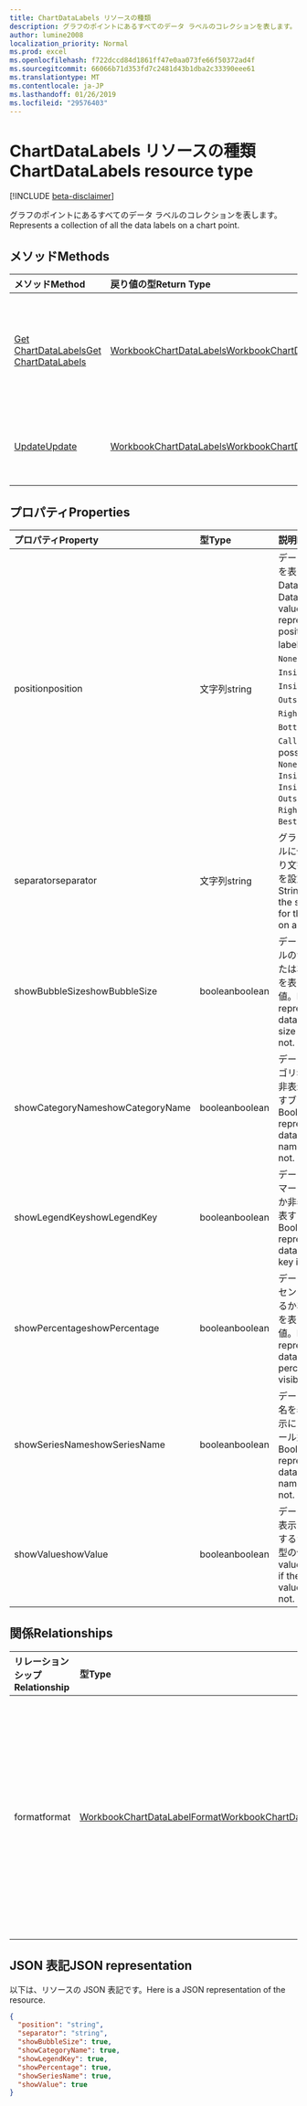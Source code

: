```yaml
---
title: ChartDataLabels リソースの種類
description: グラフのポイントにあるすべてのデータ ラベルのコレクションを表します。
author: lumine2008
localization_priority: Normal
ms.prod: excel
ms.openlocfilehash: f722dccd84d1861ff47e0aa073fe66f50372ad4f
ms.sourcegitcommit: 66066b71d353fd7c2481d43b1dba2c33390eee61
ms.translationtype: MT
ms.contentlocale: ja-JP
ms.lasthandoff: 01/26/2019
ms.locfileid: "29576403"
---
```

# <a name="chartdatalabels-resource-type"></a><span data-ttu-id="0868c-103">ChartDataLabels リソースの種類</span><span class="sxs-lookup"><span data-stu-id="0868c-103">ChartDataLabels resource type</span></span>

[!INCLUDE [beta-disclaimer](../../includes/beta-disclaimer.md)]

<span data-ttu-id="0868c-104">グラフのポイントにあるすべてのデータ ラベルのコレクションを表します。</span><span class="sxs-lookup"><span data-stu-id="0868c-104">Represents a collection of all the data labels on a chart point.</span></span>


## <a name="methods"></a><span data-ttu-id="0868c-105">メソッド</span><span class="sxs-lookup"><span data-stu-id="0868c-105">Methods</span></span>

| <span data-ttu-id="0868c-106">メソッド</span><span class="sxs-lookup"><span data-stu-id="0868c-106">Method</span></span>           | <span data-ttu-id="0868c-107">戻り値の型</span><span class="sxs-lookup"><span data-stu-id="0868c-107">Return Type</span></span>    |<span data-ttu-id="0868c-108">説明</span><span class="sxs-lookup"><span data-stu-id="0868c-108">Description</span></span>|
|:---------------|:--------|:----------|
|[<span data-ttu-id="0868c-109">Get ChartDataLabels</span><span class="sxs-lookup"><span data-stu-id="0868c-109">Get ChartDataLabels</span></span>](../api/chartdatalabels-get.md) | [<span data-ttu-id="0868c-110">WorkbookChartDataLabels</span><span class="sxs-lookup"><span data-stu-id="0868c-110">WorkbookChartDataLabels</span></span>](chartdatalabels.md) |<span data-ttu-id="0868c-111">chartDataLabels オブジェクトのプロパティと関係を読み取ります。</span><span class="sxs-lookup"><span data-stu-id="0868c-111">Read properties and relationships of chartDataLabels object.</span></span>|
|[<span data-ttu-id="0868c-112">Update</span><span class="sxs-lookup"><span data-stu-id="0868c-112">Update</span></span>](../api/chartdatalabels-update.md) | [<span data-ttu-id="0868c-113">WorkbookChartDataLabels</span><span class="sxs-lookup"><span data-stu-id="0868c-113">WorkbookChartDataLabels</span></span>](chartdatalabels.md) |<span data-ttu-id="0868c-114">ChartDataLabels オブジェクトを更新します。</span><span class="sxs-lookup"><span data-stu-id="0868c-114">Update ChartDataLabels object.</span></span> |

## <a name="properties"></a><span data-ttu-id="0868c-115">プロパティ</span><span class="sxs-lookup"><span data-stu-id="0868c-115">Properties</span></span>
| <span data-ttu-id="0868c-116">プロパティ</span><span class="sxs-lookup"><span data-stu-id="0868c-116">Property</span></span>     | <span data-ttu-id="0868c-117">型</span><span class="sxs-lookup"><span data-stu-id="0868c-117">Type</span></span>   |<span data-ttu-id="0868c-118">説明</span><span class="sxs-lookup"><span data-stu-id="0868c-118">Description</span></span>|
|:---------------|:--------|:----------|
|<span data-ttu-id="0868c-119">position</span><span class="sxs-lookup"><span data-stu-id="0868c-119">position</span></span>|<span data-ttu-id="0868c-120">文字列</span><span class="sxs-lookup"><span data-stu-id="0868c-120">string</span></span>|<span data-ttu-id="0868c-121">データ ラベルの位置を表す値を DataLabelPosition。</span><span class="sxs-lookup"><span data-stu-id="0868c-121">DataLabelPosition value that represents the position of the data label.</span></span> <span data-ttu-id="0868c-122">可能な値: `None`、 `Center`、 `InsideEnd`、 `InsideBase`、 `OutsideEnd`、 `Left`、 `Right`、 `Top`、 `Bottom`、 `BestFit`、 `Callout`。</span><span class="sxs-lookup"><span data-stu-id="0868c-122">The possible values are: `None`, `Center`, `InsideEnd`, `InsideBase`, `OutsideEnd`, `Left`, `Right`, `Top`, `Bottom`, `BestFit`, `Callout`.</span></span>|
|<span data-ttu-id="0868c-123">separator</span><span class="sxs-lookup"><span data-stu-id="0868c-123">separator</span></span>|<span data-ttu-id="0868c-124">文字列</span><span class="sxs-lookup"><span data-stu-id="0868c-124">string</span></span>|<span data-ttu-id="0868c-125">グラフのデータ ラベルに使用される区切り文字を表す文字列を設定します。</span><span class="sxs-lookup"><span data-stu-id="0868c-125">String representing the separator used for the data labels on a chart.</span></span>|
|<span data-ttu-id="0868c-126">showBubbleSize</span><span class="sxs-lookup"><span data-stu-id="0868c-126">showBubbleSize</span></span>|<span data-ttu-id="0868c-127">boolean</span><span class="sxs-lookup"><span data-stu-id="0868c-127">boolean</span></span>|<span data-ttu-id="0868c-128">データ ラベルのバブルのサイズを表示または非表示にするかを表すブール型の値。</span><span class="sxs-lookup"><span data-stu-id="0868c-128">Boolean value representing if the data label bubble size is visible or not.</span></span>|
|<span data-ttu-id="0868c-129">showCategoryName</span><span class="sxs-lookup"><span data-stu-id="0868c-129">showCategoryName</span></span>|<span data-ttu-id="0868c-130">boolean</span><span class="sxs-lookup"><span data-stu-id="0868c-130">boolean</span></span>|<span data-ttu-id="0868c-131">データ ラベルのカテゴリ名を表示するか非表示にするかを表すブール型の値。</span><span class="sxs-lookup"><span data-stu-id="0868c-131">Boolean value representing if the data label category name is visible or not.</span></span>|
|<span data-ttu-id="0868c-132">showLegendKey</span><span class="sxs-lookup"><span data-stu-id="0868c-132">showLegendKey</span></span>|<span data-ttu-id="0868c-133">boolean</span><span class="sxs-lookup"><span data-stu-id="0868c-133">boolean</span></span>|<span data-ttu-id="0868c-134">データ ラベルの凡例マーカーを表示するか非表示にするかを表すブール型の値。</span><span class="sxs-lookup"><span data-stu-id="0868c-134">Boolean value representing if the data label legend key is visible or not.</span></span>|
|<span data-ttu-id="0868c-135">showPercentage</span><span class="sxs-lookup"><span data-stu-id="0868c-135">showPercentage</span></span>|<span data-ttu-id="0868c-136">boolean</span><span class="sxs-lookup"><span data-stu-id="0868c-136">boolean</span></span>|<span data-ttu-id="0868c-137">データ ラベルのパーセンテージを表示するか非表示にするかを表すブール型の値。</span><span class="sxs-lookup"><span data-stu-id="0868c-137">Boolean value representing if the data label percentage is visible or not.</span></span>|
|<span data-ttu-id="0868c-138">showSeriesName</span><span class="sxs-lookup"><span data-stu-id="0868c-138">showSeriesName</span></span>|<span data-ttu-id="0868c-139">boolean</span><span class="sxs-lookup"><span data-stu-id="0868c-139">boolean</span></span>|<span data-ttu-id="0868c-140">データ ラベルの系列名を表示するか非表示にするかを表すブール型の値。</span><span class="sxs-lookup"><span data-stu-id="0868c-140">Boolean value representing if the data label series name is visible or not.</span></span>|
|<span data-ttu-id="0868c-141">showValue</span><span class="sxs-lookup"><span data-stu-id="0868c-141">showValue</span></span>|<span data-ttu-id="0868c-142">boolean</span><span class="sxs-lookup"><span data-stu-id="0868c-142">boolean</span></span>|<span data-ttu-id="0868c-143">データ ラベルの値を表示するか非表示にするかを表すブール型の値。</span><span class="sxs-lookup"><span data-stu-id="0868c-143">Boolean value representing if the data label value is visible or not.</span></span>|

## <a name="relationships"></a><span data-ttu-id="0868c-144">関係</span><span class="sxs-lookup"><span data-stu-id="0868c-144">Relationships</span></span>
| <span data-ttu-id="0868c-145">リレーションシップ</span><span class="sxs-lookup"><span data-stu-id="0868c-145">Relationship</span></span> | <span data-ttu-id="0868c-146">型</span><span class="sxs-lookup"><span data-stu-id="0868c-146">Type</span></span>   |<span data-ttu-id="0868c-147">説明</span><span class="sxs-lookup"><span data-stu-id="0868c-147">Description</span></span>|
|:---------------|:--------|:----------|
|<span data-ttu-id="0868c-148">format</span><span class="sxs-lookup"><span data-stu-id="0868c-148">format</span></span>|[<span data-ttu-id="0868c-149">WorkbookChartDataLabelFormat</span><span class="sxs-lookup"><span data-stu-id="0868c-149">WorkbookChartDataLabelFormat</span></span>](chartdatalabelformat.md)|<span data-ttu-id="0868c-p102">グラフのデータ ラベルの書式 (塗りつぶしとフォントの書式設定を含む) を表します。値の取得のみ可能です。</span><span class="sxs-lookup"><span data-stu-id="0868c-p102">Represents the format of chart data labels, which includes fill and font formatting. Read-only.</span></span>|

## <a name="json-representation"></a><span data-ttu-id="0868c-152">JSON 表記</span><span class="sxs-lookup"><span data-stu-id="0868c-152">JSON representation</span></span>

<span data-ttu-id="0868c-153">以下は、リソースの JSON 表記です。</span><span class="sxs-lookup"><span data-stu-id="0868c-153">Here is a JSON representation of the resource.</span></span>

<!--{
  "blockType": "resource",
  "baseType": "microsoft.graph.entity",
  "optionalProperties": [],
  "@odata.type": "microsoft.graph.workbookChartDataLabels"
}-->

```json
{
  "position": "string",
  "separator": "string",
  "showBubbleSize": true,
  "showCategoryName": true,
  "showLegendKey": true,
  "showPercentage": true,
  "showSeriesName": true,
  "showValue": true
}

```

<!-- uuid: 8fcb5dbc-d5aa-4681-8e31-b001d5168d79
2015-10-25 14:57:30 UTC -->
<!--
{
  "type": "#page.annotation",
  "description": "ChartDataLabels resource",
  "keywords": "",
  "section": "documentation",
  "tocPath": "",
  "suppressions": [
    "Error: /api-reference/beta/resources/chartdatalabels.md:\r\n      Exception processing links.\r\n    System.ArgumentException: Link Definition was null. Link text: !INCLUDE [beta-disclaimer](../../includes/beta-disclaimer.md)\r\n      at ApiDoctor.Validation.DocFile.get_LinkDestinations()\r\n      at ApiDoctor.Validation.DocSet.ValidateLinks(Boolean includeWarnings, String[] relativePathForFiles, IssueLogger issues, Boolean requireFilenameCaseMatch, Boolean printOrphanedFiles)"
  ]
}
-->
